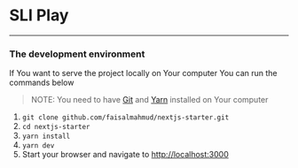 # SLI Play

---


### The development environment

If You want to serve the project locally on Your computer You can run the commands below

> NOTE: You need to have [Git](https://git-scm.com) and [Yarn](https://yarnpkg.com) installed on Your computer

1. `git clone github.com/faisalmahmud/nextjs-starter.git`
1. `cd nextjs-starter`
1. `yarn install`
1. `yarn dev`
1. Start your browser and navigate to [http://localhost:3000](http://localhost:3000)
